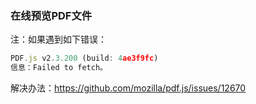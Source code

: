 ### 在线预览PDF文件
注：如果遇到如下错误：
```js
PDF.js v2.3.200 (build: 4ae3f9fc)
信息：Failed to fetch。
```
解决办法：https://github.com/mozilla/pdf.js/issues/12670
